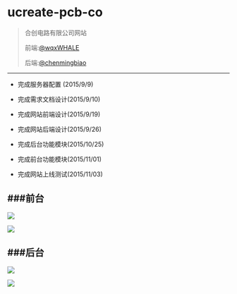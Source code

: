 # ucreate-pcb-co
>合创电路有限公司网站
>
>前端:[@wqxWHALE](https://github.com/wqxWHALE)
>
>后端:[@chenmingbiao](https://github.com/chenmingbiao)

---

 - 完成服务器配置  (2015/9/9)
 
 - 完成需求文档设计(2015/9/10)
 
 - 完成网站前端设计(2015/9/19)
 
 - 完成网站后端设计(2015/9/26)
 
 - 完成后台功能模块(2015/10/25)
 
 - 完成前台功能模块(2015/11/01)
 
 - 完成网站上线测试(2015/11/03)
 
 
###前台
---
![](http://img-storage.qiniudn.com/15-11-1/26206015.jpg)

![](http://img-storage.qiniudn.com/15-11-1/18195175.jpg)

###后台
---
![](http://img-storage.qiniudn.com/15-11-1/91170713.jpg)

![](http://img-storage.qiniudn.com/15-11-1/56569237.jpg)